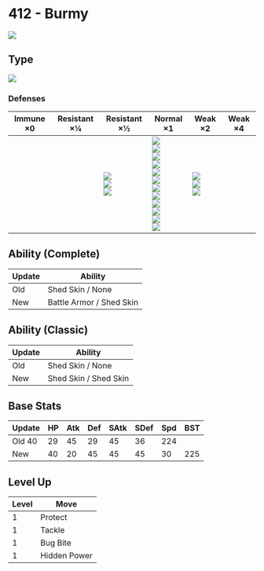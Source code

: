 # 412 - Burmy
![][412]

## Type

![][bug]

### Defenses

Immune ×0 | Resistant ×¼ | Resistant ×½                                   | Normal ×1                                                                                                                                                                   | Weak ×2                                   | Weak ×4
---       | ---          | ---                                            | ---                                                                                                                                                                         | ---                                       | ---
&nbsp;    | &nbsp;       | ![][fighting]<br>![][ground]<br>![][grass]<br> | ![][normal]<br>![][poison]<br>![][bug]<br>![][ghost]<br>![][steel]<br>![][water]<br>![][electric]<br>![][psychic]<br>![][ice]<br>![][dragon]<br>![][dark]<br>![][fairy]<br> | ![][flying]<br>![][rock]<br>![][fire]<br> | &nbsp;

## Ability (Complete)

Update | Ability
---    | ---
Old    | Shed Skin / None
New    | Battle Armor / Shed Skin

## Ability (Classic)

Update | Ability
---    | ---
Old    | Shed Skin / None
New    | Shed Skin / Shed Skin

## Base Stats

Update     | HP  | Atk | Def | SAtk | SDef | Spd | BST
---        | --- | --- | --- | ---  | ---  | --- | ---
Old     40 | 29  | 45  | 29  | 45   | 36   | 224 | &nbsp;
New        | 40  | 20  | 45  | 45   | 45   | 30  | 225

## Level Up

Level | Move
---   | ---
1     | Protect
1     | Tackle
1     | Bug Bite
1     | Hidden Power

[412]: ../img/pokemon/412.png
[normal]: ../img/types/normal.png
[fire]: ../img/types/fire.png
[fighting]: ../img/types/fighting.png
[water]: ../img/types/water.png
[flying]: ../img/types/flying.png
[grass]: ../img/types/grass.png
[poison]: ../img/types/poison.png
[electric]: ../img/types/electric.png
[ground]: ../img/types/ground.png
[psychic]: ../img/types/psychic.png
[rock]: ../img/types/rock.png
[ice]: ../img/types/ice.png
[bug]: ../img/types/bug.png
[dragon]: ../img/types/dragon.png
[ghost]: ../img/types/ghost.png
[dark]: ../img/types/dark.png
[steel]: ../img/types/steel.png
[fairy]: ../img/types/fairy.png
